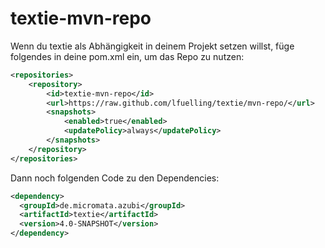 textie-mvn-repo
======

Wenn du textie als Abhängigkeit in deinem Projekt setzen willst, füge folgendes in deine pom.xml ein, um das Repo zu nutzen:

```XML
<repositories>
    <repository>
        <id>textie-mvn-repo</id>
        <url>https://raw.github.com/lfuelling/textie/mvn-repo/</url>
        <snapshots>
            <enabled>true</enabled>
            <updatePolicy>always</updatePolicy>
        </snapshots>
    </repository>
</repositories>
```

Dann noch folgenden Code zu den Dependencies:

```XML
<dependency>
  <groupId>de.micromata.azubi</groupId>
  <artifactId>textie</artifactId>
  <version>4.0-SNAPSHOT</version>
</dependency>
```
